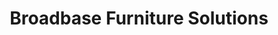 ---
title: "Broadbase Furniture Solutions"
url: /kingsbridge/broadbase-furniture-solutions/
shop: Möbel
---